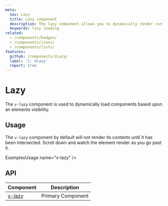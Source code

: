 ```yaml
---
meta:
  nav: Lazy
  title: Lazy component
  description: The lazy component allows you to dynamically render content based upon the user's viewport.
  keywords: lazy loading
related:
  - /components/badges/
  - /components/icons/
  - /components/lists/
features:
  github: /components/VLazy/
  label: 'C: VLazy'
  report: true
---
```


# Lazy

The `v-lazy` component is used to dynamically load components based upon an elements visibility.

<PageFeatures />

## Usage

The `v-lazy` component by default will not render its contents until it has been intersected. Scroll down and watch the element render as you go past it.

ExamplesUsage name="v-lazy" />

<PromotedEntry />

## API

| Component | Description |
| - | - |
| [v-lazy](/api/v-lazy/) | Primary Component |

<ApiInline hide-links />
